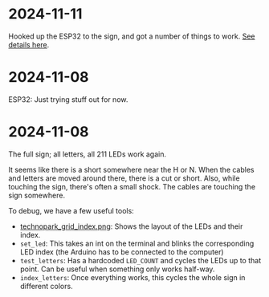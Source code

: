 # 2024-11-11

Hooked up the ESP32 to the sign, and got a number of things to work. [See details here](esp32/notes.md).

# 2024-11-08

ESP32: Just trying stuff out for now.

# 2024-11-08

The full sign; all letters, all 211 LEDs work again.

It seems like there is a short somewhere near the H or N. When the cables and letters are moved around there, there is a cut or short. Also, while touching the sign, there's often a small shock. The cables are touching the sign somewhere.

To debug, we have a few useful tools:

- [technopark_grid_index.png](documentation/technopark_grid_index.png): Shows the layout of the LEDs and their index.
- `set_led`: This takes an int on the terminal and blinks the corresponding LED index (the Arduino has to be connected to the computer)
- `test_letters`: Has a hardcoded `LED_COUNT` and cycles the LEDs up to that point. Can be useful when something only works half-way.
- `index_letters`: Once everything works, this cycles the whole sign in different colors.

